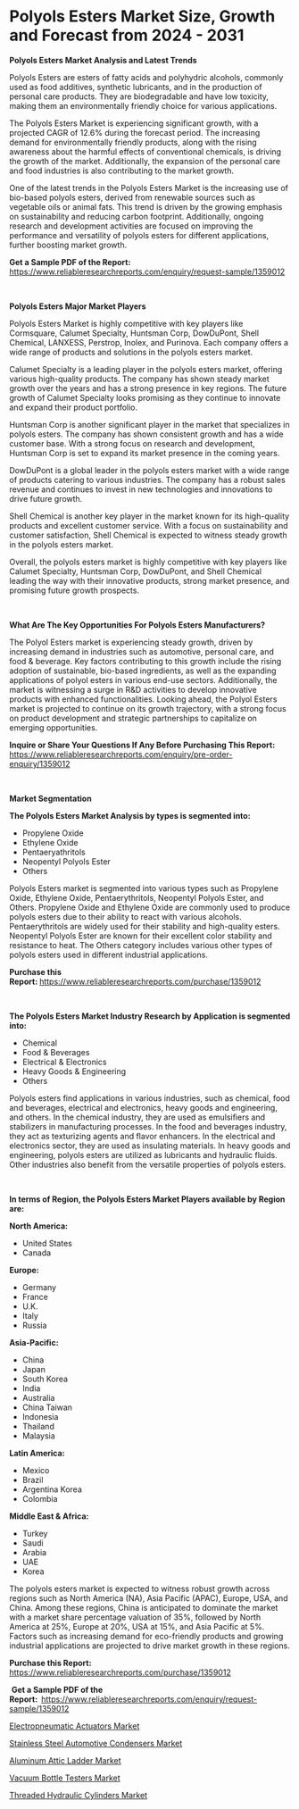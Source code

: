<p><h1>Polyols Esters Market Size, Growth and Forecast from 2024 - 2031</h1></p><p><strong>Polyols Esters Market Analysis and Latest Trends</strong></p>
<p><p>Polyols Esters are esters of fatty acids and polyhydric alcohols, commonly used as food additives, synthetic lubricants, and in the production of personal care products. They are biodegradable and have low toxicity, making them an environmentally friendly choice for various applications.</p><p>The Polyols Esters Market is experiencing significant growth, with a projected CAGR of 12.6% during the forecast period. The increasing demand for environmentally friendly products, along with the rising awareness about the harmful effects of conventional chemicals, is driving the growth of the market. Additionally, the expansion of the personal care and food industries is also contributing to the market growth.</p><p>One of the latest trends in the Polyols Esters Market is the increasing use of bio-based polyols esters, derived from renewable sources such as vegetable oils or animal fats. This trend is driven by the growing emphasis on sustainability and reducing carbon footprint. Additionally, ongoing research and development activities are focused on improving the performance and versatility of polyols esters for different applications, further boosting market growth.</p></p>
<p><strong>Get a Sample PDF of the Report:&nbsp;</strong> <a href="https://www.reliableresearchreports.com/enquiry/request-sample/1359012">https://www.reliableresearchreports.com/enquiry/request-sample/1359012</a></p>
<p>&nbsp;</p>
<p><strong>Polyols Esters Major Market Players</strong></p>
<p><p>Polyols Esters Market is highly competitive with key players like Cormsquare, Calumet Specialty, Huntsman Corp, DowDuPont, Shell Chemical, LANXESS, Perstrop, Inolex, and Purinova. Each company offers a wide range of products and solutions in the polyols esters market.</p><p>Calumet Specialty is a leading player in the polyols esters market, offering various high-quality products. The company has shown steady market growth over the years and has a strong presence in key regions. The future growth of Calumet Specialty looks promising as they continue to innovate and expand their product portfolio.</p><p>Huntsman Corp is another significant player in the market that specializes in polyols esters. The company has shown consistent growth and has a wide customer base. With a strong focus on research and development, Huntsman Corp is set to expand its market presence in the coming years.</p><p>DowDuPont is a global leader in the polyols esters market with a wide range of products catering to various industries. The company has a robust sales revenue and continues to invest in new technologies and innovations to drive future growth.</p><p>Shell Chemical is another key player in the market known for its high-quality products and excellent customer service. With a focus on sustainability and customer satisfaction, Shell Chemical is expected to witness steady growth in the polyols esters market.</p><p>Overall, the polyols esters market is highly competitive with key players like Calumet Specialty, Huntsman Corp, DowDuPont, and Shell Chemical leading the way with their innovative products, strong market presence, and promising future growth prospects.</p></p>
<p>&nbsp;</p>
<p><strong>What Are The Key Opportunities For Polyols Esters Manufacturers?</strong></p>
<p><p>The Polyol Esters market is experiencing steady growth, driven by increasing demand in industries such as automotive, personal care, and food & beverage. Key factors contributing to this growth include the rising adoption of sustainable, bio-based ingredients, as well as the expanding applications of polyol esters in various end-use sectors. Additionally, the market is witnessing a surge in R&D activities to develop innovative products with enhanced functionalities. Looking ahead, the Polyol Esters market is projected to continue on its growth trajectory, with a strong focus on product development and strategic partnerships to capitalize on emerging opportunities.</p></p>
<p><strong>Inquire or Share Your Questions If Any Before Purchasing This Report:</strong> <a href="https://www.reliableresearchreports.com/enquiry/pre-order-enquiry/1359012">https://www.reliableresearchreports.com/enquiry/pre-order-enquiry/1359012</a></p>
<p>&nbsp;</p>
<p><strong>Market Segmentation</strong></p>
<p><strong>The Polyols Esters Market Analysis by types is segmented into:</strong></p>
<p><ul><li>Propylene Oxide</li><li>Ethylene Oxide</li><li>Pentaeryathritols</li><li>Neopentyl Polyols Ester</li><li>Others</li></ul></p>
<p><p>Polyols Esters market is segmented into various types such as Propylene Oxide, Ethylene Oxide, Pentaerythritols, Neopentyl Polyols Ester, and Others. Propylene Oxide and Ethylene Oxide are commonly used to produce polyols esters due to their ability to react with various alcohols. Pentaerythritols are widely used for their stability and high-quality esters. Neopentyl Polyols Ester are known for their excellent color stability and resistance to heat. The Others category includes various other types of polyols esters used in different industrial applications.</p></p>
<p><strong>Purchase this Report:&nbsp;</strong><a href="https://www.reliableresearchreports.com/purchase/1359012">https://www.reliableresearchreports.com/purchase/1359012</a></p>
<p>&nbsp;</p>
<p><strong>The Polyols Esters Market Industry Research by Application is segmented into:</strong></p>
<p><ul><li>Chemical</li><li>Food & Beverages</li><li>Electrical & Electronics</li><li>Heavy Goods & Engineering</li><li>Others</li></ul></p>
<p><p>Polyols esters find applications in various industries, such as chemical, food and beverages, electrical and electronics, heavy goods and engineering, and others. In the chemical industry, they are used as emulsifiers and stabilizers in manufacturing processes. In the food and beverages industry, they act as texturizing agents and flavor enhancers. In the electrical and electronics sector, they are used as insulating materials. In heavy goods and engineering, polyols esters are utilized as lubricants and hydraulic fluids. Other industries also benefit from the versatile properties of polyols esters.</p></p>
<p>&nbsp;</p>
<p><strong>In terms of Region, the Polyols Esters Market Players available by Region are:</strong></p>
<p>
    <p> <strong> North America: </strong>
        <ul>
            <li>United States</li>
            <li>Canada</li>
        </ul>
        </p> 
    <p> <strong> Europe: </strong>
        <ul>
            <li>Germany</li>
            <li>France</li>
            <li>U.K.</li>
            <li>Italy</li>
            <li>Russia</li>
        </ul>
        </p> 
    <p> <strong> Asia-Pacific: </strong>
        <ul>
            <li>China</li>
            <li>Japan</li>
            <li>South Korea</li>
            <li>India</li>
            <li>Australia</li>
            <li>China Taiwan</li>
            <li>Indonesia</li>
            <li>Thailand</li>
            <li>Malaysia</li>
        </ul>
        </p> 
    <p> <strong> Latin America: </strong>
        <ul>
            <li>Mexico</li>
            <li>Brazil</li>
            <li>Argentina Korea</li>
            <li>Colombia</li>
        </ul>
        </p> 
    <p> <strong> Middle East & Africa: </strong>
        <ul>
            <li>Turkey</li>
            <li>Saudi</li>
            <li>Arabia</li>
            <li>UAE</li>
            <li>Korea</li>
        </ul>
    </p>
    </p>
<p><p>The polyols esters market is expected to witness robust growth across regions such as North America (NA), Asia Pacific (APAC), Europe, USA, and China. Among these regions, China is anticipated to dominate the market with a market share percentage valuation of 35%, followed by North America at 25%, Europe at 20%, USA at 15%, and Asia Pacific at 5%. Factors such as increasing demand for eco-friendly products and growing industrial applications are projected to drive market growth in these regions.</p></p>
<p><strong>Purchase this Report: </strong><a href="https://www.reliableresearchreports.com/purchase/1359012">https://www.reliableresearchreports.com/purchase/1359012</a></p>
<p>&nbsp;<strong>Get a Sample PDF of the Report:&nbsp;&nbsp;</strong><a href="https://www.reliableresearchreports.com/enquiry/request-sample/1359012">https://www.reliableresearchreports.com/enquiry/request-sample/1359012</a></p>
<p><strong></strong></p>
<p><p><a href="https://issuu.com/reportprime-2/docs/electropneumatic-actuators-market-size-2030.pptx">Electropneumatic Actuators Market</a></p><p><a href="https://github.com/brenzgnarento/Market-Research-Report-List-1/blob/main/stainless-steel-automotive-condensers-market.md">Stainless Steel Automotive Condensers Market</a></p><p><a href="https://medium.com/@cletaturner879789/aluminum-attic-ladder-market-size-market-outlook-and-market-forecast-2024-to-2031-4cccd0e86801">Aluminum Attic Ladder Market</a></p><p><a href="https://issuu.com/reportprime-2/docs/vacuum-bottle-testers-market-size-2030.pptx">Vacuum Bottle Testers Market</a></p><p><a href="https://medium.com/@cletaturner879789/threaded-hydraulic-cylinders-market-insights-into-market-cagr-market-trends-and-growth-42e9585a61d0">Threaded Hydraulic Cylinders Market</a></p></p>